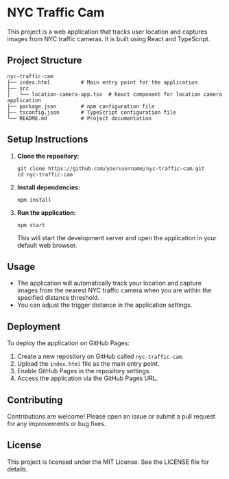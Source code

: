 # NYC Traffic Cam

This project is a web application that tracks user location and captures images from NYC traffic cameras. It is built using React and TypeScript.

## Project Structure

```
nyc-traffic-cam
├── index.html          # Main entry point for the application
├── src
│   └── location-camera-app.tsx  # React component for location camera application
├── package.json        # npm configuration file
├── tsconfig.json       # TypeScript configuration file
└── README.md           # Project documentation
```

## Setup Instructions

1. **Clone the repository:**
   ```
   git clone https://github.com/yourusername/nyc-traffic-cam.git
   cd nyc-traffic-cam
   ```

2. **Install dependencies:**
   ```
   npm install
   ```

3. **Run the application:**
   ```
   npm start
   ```

   This will start the development server and open the application in your default web browser.

## Usage

- The application will automatically track your location and capture images from the nearest NYC traffic camera when you are within the specified distance threshold.
- You can adjust the trigger distance in the application settings.

## Deployment

To deploy the application on GitHub Pages:

1. Create a new repository on GitHub called `nyc-traffic-cam`.
2. Upload the `index.html` file as the main entry point.
3. Enable GitHub Pages in the repository settings.
4. Access the application via the GitHub Pages URL.

## Contributing

Contributions are welcome! Please open an issue or submit a pull request for any improvements or bug fixes.

## License

This project is licensed under the MIT License. See the LICENSE file for details.